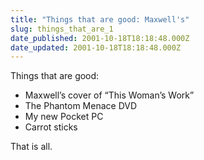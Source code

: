 ```yaml
---
title: "Things that are good: Maxwell's"
slug: things_that_are_1
date_published: 2001-10-18T18:18:48.000Z
date_updated: 2001-10-18T18:18:48.000Z
---
```


Things that are good:

- Maxwell’s cover of “This Woman’s Work”
- The Phantom Menace DVD
- My new Pocket PC
- Carrot sticks

That is all.

